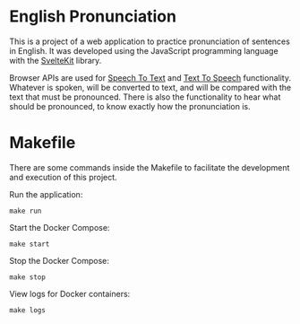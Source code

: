 # English Pronunciation

This is a project of a web application to practice pronunciation of sentences in English. It was developed using the JavaScript programming language with the [SvelteKit](https://kit.svelte.dev/) library.

Browser APIs are used for [Speech To Text](https://developer.mozilla.org/en-US/docs/Web/API/SpeechRecognition) and [Text To Speech](https://developer.mozilla.org/en-US/docs/Web/API/SpeechSynthesisUtterance) functionality. Whatever is spoken, will be converted to text, and will be compared with the text that must be pronounced. There is also the functionality to hear what should be pronounced, to know exactly how the pronunciation is.

# Makefile

There are some commands inside the Makefile to facilitate the development and execution of this project.

Run the application:

```
make run
```

Start the Docker Compose:

```
make start
```

Stop the Docker Compose:

```
make stop
```

View logs for Docker containers:

```
make logs
```
